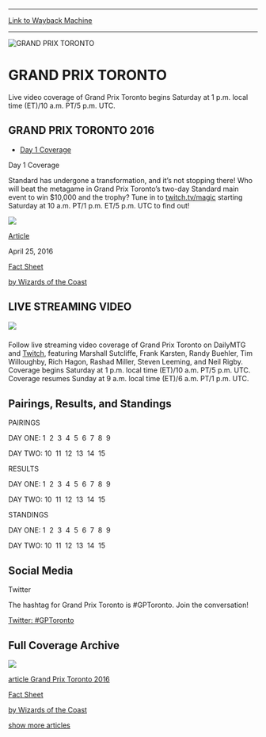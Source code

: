 
---
[Link to Wayback Machine](https://web.archive.org/web/20160430085138/http://magic.wizards.com/en/events/coverage/gptor16)

[_metadata_:generator]:- "Drupal 7 (http://drupal.org)"
[_metadata_:node]:- "1018871"
[_metadata_:source]:- "div-block-system-main"
[_metadata_:title]:- "GRAND PRIX TORONTO 2016"
[_metadata_:wayback_capture_timestamp]:- "2016-04-30 08:51:38"
[_metadata_:wayback_raw_url]:- "https://web.archive.org/web/20160430085138id_/http://magic.wizards.com/en/events/coverage/gptor16"
[_metadata_:wayback_url]:- "http://magic.wizards.com/en/events/coverage/gptor16"
---










![GRAND PRIX TORONTO](https://web.archive.org/web/20151122041904im_/http://magic.wizards.com/sites/mtg/files/images/featured/GP_Toronto.jpg)




GRAND PRIX TORONTO
==================




Live video coverage of Grand Prix Toronto begins Saturday at 1 p.m. local time (ET)/10 a.m. PT/5 p.m. UTC.
















GRAND PRIX TORONTO 2016
-----------------------




* [Day 1 Coverage](#tabs-0)


Day 1 Coverage



Standard has undergone a transformation, and it’s not stopping there! Who will beat the metagame in Grand Prix Toronto’s two-day Standard main event to win $10,000 and the trophy? Tune in to [twitch.tv/magic](http://twitch.tv/magic) starting Saturday at 10 a.m. PT/1 p.m. ET/5 p.m. UTC to find out!

 
  
  



[![](https://media.magic.wizards.com/images/hero/DailyMTG_Generic_Icon.jpg)](/en/events/coverage/gptor16/fact-sheet)




[Article](/en/events/coverage/gptor16/fact-sheet)

April 25, 2016



[Fact Sheet](/en/events/coverage/gptor16/fact-sheet)



[by Wizards of the Coast](/en/events/coverage/gptor16/fact-sheet)












LIVE STREAMING VIDEO
--------------------












![](https://media.magic.wizards.com/images/featured/logo-twitch-inline_front_0.png)



### 




Follow live streaming video coverage of Grand Prix Toronto on DailyMTG and [Twitch](http://www.twitch.tv/magic), featuring Marshall Sutcliffe, Frank Karsten, Randy Buehler, Tim Willoughby, Rich Hagon, Rashad Miller, Steven Leeming, and Neil Rigby. Coverage begins Saturday at 1 p.m. local time (ET)/10 a.m. PT/5 p.m. UTC. Coverage resumes Sunday at 9 a.m. local time (ET)/6 a.m. PT/1 p.m. UTC. 














Pairings, Results, and Standings
--------------------------------




PAIRINGS


 DAY ONE: 1  
 2  
 3  
 4  
 5  
 6  
 7  
 8  
 9



 
DAY TWO: 10  
 11  
 12  
 13  
 14  
 15





RESULTS


 DAY ONE: 1  
 2  
 3  
 4  
 5  
 6  
 7  
 8  
 9



 
DAY TWO: 10  
 11  
 12  
 13  
 14  
 15





STANDINGS


 DAY ONE: 1  
 2  
 3  
 4  
 5  
 6  
 7  
 8  
 9



 
DAY TWO: 10  
 11  
 12  
 13  
 14  
 15









Social Media
------------






Twitter



The hashtag for Grand Prix Toronto is #GPToronto. Join the conversation!



[Twitter: #GPToronto](http://twitter.com/hashtag/gptoronto?src=hash) 




 



Full Coverage Archive
---------------------





[![](https://media.magic.wizards.com/images/hero/DailyMTG_Generic_Icon.jpg)](/en/events/coverage/gptor16/fact-sheet)




[article Grand Prix Toronto 2016](/en/events/coverage/gptor16/fact-sheet) 







[Fact Sheet](/en/events/coverage/gptor16/fact-sheet)




[by Wizards of the Coast](/en/events/coverage/gptor16/fact-sheet)






[show more articles](javascript:void(0);)









